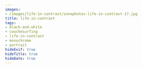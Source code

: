```yaml
---
images:
- /images/life-in-contrast/zonephotos-life-in-contrast-17.jpg
title: life-in-contrast
tags:
- black-and-white
- couchesurfing
- life-in-contrast
- monochrome
- portrait
hideExif: true
hideTitle: true
hideDate: true
---
```

